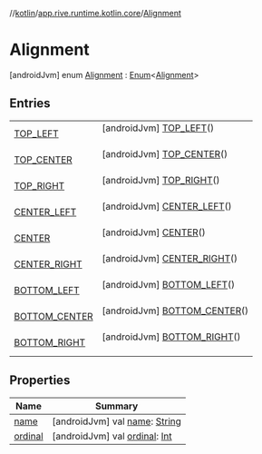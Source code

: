 //[kotlin](../../../index.md)/[app.rive.runtime.kotlin.core](../index.md)/[Alignment](index.md)



# Alignment  
 [androidJvm] enum [Alignment](index.md) : [Enum](https://kotlinlang.org/api/latest/jvm/stdlib/kotlin/-enum/index.html)<[Alignment](index.md)>    


## Entries  
  
| | |
|---|---|
| <a name="app.rive.runtime.kotlin.core/Alignment.TOP_LEFT///PointingToDeclaration/"></a>[TOP_LEFT](-t-o-p_-l-e-f-t/index.md)| <a name="app.rive.runtime.kotlin.core/Alignment.TOP_LEFT///PointingToDeclaration/"></a> [androidJvm] [TOP_LEFT](-t-o-p_-l-e-f-t/index.md)()  <br>   <br>|
| <a name="app.rive.runtime.kotlin.core/Alignment.TOP_CENTER///PointingToDeclaration/"></a>[TOP_CENTER](-t-o-p_-c-e-n-t-e-r/index.md)| <a name="app.rive.runtime.kotlin.core/Alignment.TOP_CENTER///PointingToDeclaration/"></a> [androidJvm] [TOP_CENTER](-t-o-p_-c-e-n-t-e-r/index.md)()  <br>   <br>|
| <a name="app.rive.runtime.kotlin.core/Alignment.TOP_RIGHT///PointingToDeclaration/"></a>[TOP_RIGHT](-t-o-p_-r-i-g-h-t/index.md)| <a name="app.rive.runtime.kotlin.core/Alignment.TOP_RIGHT///PointingToDeclaration/"></a> [androidJvm] [TOP_RIGHT](-t-o-p_-r-i-g-h-t/index.md)()  <br>   <br>|
| <a name="app.rive.runtime.kotlin.core/Alignment.CENTER_LEFT///PointingToDeclaration/"></a>[CENTER_LEFT](-c-e-n-t-e-r_-l-e-f-t/index.md)| <a name="app.rive.runtime.kotlin.core/Alignment.CENTER_LEFT///PointingToDeclaration/"></a> [androidJvm] [CENTER_LEFT](-c-e-n-t-e-r_-l-e-f-t/index.md)()  <br>   <br>|
| <a name="app.rive.runtime.kotlin.core/Alignment.CENTER///PointingToDeclaration/"></a>[CENTER](-c-e-n-t-e-r/index.md)| <a name="app.rive.runtime.kotlin.core/Alignment.CENTER///PointingToDeclaration/"></a> [androidJvm] [CENTER](-c-e-n-t-e-r/index.md)()  <br>   <br>|
| <a name="app.rive.runtime.kotlin.core/Alignment.CENTER_RIGHT///PointingToDeclaration/"></a>[CENTER_RIGHT](-c-e-n-t-e-r_-r-i-g-h-t/index.md)| <a name="app.rive.runtime.kotlin.core/Alignment.CENTER_RIGHT///PointingToDeclaration/"></a> [androidJvm] [CENTER_RIGHT](-c-e-n-t-e-r_-r-i-g-h-t/index.md)()  <br>   <br>|
| <a name="app.rive.runtime.kotlin.core/Alignment.BOTTOM_LEFT///PointingToDeclaration/"></a>[BOTTOM_LEFT](-b-o-t-t-o-m_-l-e-f-t/index.md)| <a name="app.rive.runtime.kotlin.core/Alignment.BOTTOM_LEFT///PointingToDeclaration/"></a> [androidJvm] [BOTTOM_LEFT](-b-o-t-t-o-m_-l-e-f-t/index.md)()  <br>   <br>|
| <a name="app.rive.runtime.kotlin.core/Alignment.BOTTOM_CENTER///PointingToDeclaration/"></a>[BOTTOM_CENTER](-b-o-t-t-o-m_-c-e-n-t-e-r/index.md)| <a name="app.rive.runtime.kotlin.core/Alignment.BOTTOM_CENTER///PointingToDeclaration/"></a> [androidJvm] [BOTTOM_CENTER](-b-o-t-t-o-m_-c-e-n-t-e-r/index.md)()  <br>   <br>|
| <a name="app.rive.runtime.kotlin.core/Alignment.BOTTOM_RIGHT///PointingToDeclaration/"></a>[BOTTOM_RIGHT](-b-o-t-t-o-m_-r-i-g-h-t/index.md)| <a name="app.rive.runtime.kotlin.core/Alignment.BOTTOM_RIGHT///PointingToDeclaration/"></a> [androidJvm] [BOTTOM_RIGHT](-b-o-t-t-o-m_-r-i-g-h-t/index.md)()  <br>   <br>|


## Properties  
  
|  Name |  Summary | 
|---|---|
| <a name="app.rive.runtime.kotlin.core/Alignment/name/#/PointingToDeclaration/"></a>[name](index.md#%5Bapp.rive.runtime.kotlin.core%2FAlignment%2Fname%2F%23%2FPointingToDeclaration%2F%5D%2FProperties%2F900138717)| <a name="app.rive.runtime.kotlin.core/Alignment/name/#/PointingToDeclaration/"></a> [androidJvm] val [name](index.md#%5Bapp.rive.runtime.kotlin.core%2FAlignment%2Fname%2F%23%2FPointingToDeclaration%2F%5D%2FProperties%2F900138717): [String](https://kotlinlang.org/api/latest/jvm/stdlib/kotlin/-string/index.html)   <br>|
| <a name="app.rive.runtime.kotlin.core/Alignment/ordinal/#/PointingToDeclaration/"></a>[ordinal](index.md#%5Bapp.rive.runtime.kotlin.core%2FAlignment%2Fordinal%2F%23%2FPointingToDeclaration%2F%5D%2FProperties%2F900138717)| <a name="app.rive.runtime.kotlin.core/Alignment/ordinal/#/PointingToDeclaration/"></a> [androidJvm] val [ordinal](index.md#%5Bapp.rive.runtime.kotlin.core%2FAlignment%2Fordinal%2F%23%2FPointingToDeclaration%2F%5D%2FProperties%2F900138717): [Int](https://kotlinlang.org/api/latest/jvm/stdlib/kotlin/-int/index.html)   <br>|

